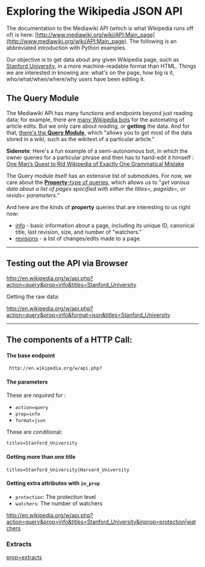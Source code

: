 # Exploring the Wikipedia JSON API

The documentation to the Mediawiki API (which is what Wikipedia runs off of) is here: [http://www.mediawiki.org/wiki/API:Main_page](http://www.mediawiki.org/wiki/API:Main_page). The following is an abbreviated introduction with Python examples.

Our objective is to get data about any given Wikipedia page, such as [Stanford University](http://en.wikipedia.org/wiki/Stanford_University), in a more machine-readable format than HTML. Things we are interested in knowing are: what's on the page, how big is it, who/what/when/where/why users have been editing it.

## The Query Module

The Mediawiki API has many functions and endpoints beyond just reading data; for example, there are [many Wikipedia bots](http://en.wikipedia.org/wiki/Wikipedia:Bots) for the automating of article edits. But we only care about _reading_, or __getting__ the data. And for that, [there's the __Query Module__](https://www.mediawiki.org/wiki/API:Query), which "allows you to get most of the data stored in a wiki, such as the wikitext of a particular article."

__Sidenote__: Here's a fun example of a semi-autonomous bot, in which the owner queries for a particular phrase and then has to hand-edit it himself : [One Man’s Quest to Rid Wikipedia of Exactly One Grammatical Mistake](http://news.slashdot.org/story/15/02/03/182201/one-mans-quest-to-rid-wikipedia-of-exactly-one-grammatical-mistake)

The Query module itself has an extensive list of submodules. For now, we care about the [__Property__-type of queries](https://www.mediawiki.org/wiki/API:Properties), which allows us to "_get various data about a list of pages specified with either the titles=, pageids=, or revids= parameters._"

And here are the kinds of __property__ queries that are interesting to us right now:

- [info](https://www.mediawiki.org/wiki/API:Info) - basic information about a page, including its unique ID, canonical title, last revision, size, and number of "watchers."
- [revisions](https://www.mediawiki.org/wiki/API:Revisions) - a list of changes/edits made to a page.


--------------

## Testing out the API via Browser

http://en.wikipedia.org/w/api.php?action=query&prop=info&titles=Stanford_University



Getting the raw data:

http://en.wikipedia.org/w/api.php?action=query&prop=info&format=json&titles=Stanford_University

------------

## The components of a HTTP Call:

#### The base endpoint

     http://en.wikipedia.org/w/api.php?

#### The parameters

These are _required_ for :

- `action=query`
- `prop=info`
- `format=json`

These are conditional:

`titles=Stanford_University`

#### Getting more than one title

`titles=Stanford_University|Harvard_University`


#### Getting extra attributes with `in_prop`

- `protection`: The protection level 
- `watchers`: The number of watchers

http://en.wikipedia.org/w/api.php?action=query&prop=info&titles=Stanford_University&inprop=protection|watchers




### Extracts 

[prop=extracts](http://www.mediawiki.org/wiki/Extension:TextExtracts#API)


